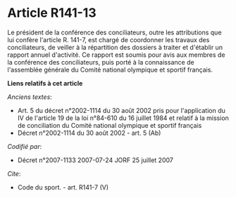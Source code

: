 # Article R141-13

Le président de la conférence des conciliateurs, outre les attributions que lui confère l'article R. 141-7, est chargé de
coordonner les travaux des conciliateurs, de veiller à la répartition des dossiers à traiter et d'établir un rapport annuel
d'activité. Ce rapport est soumis pour avis aux membres de la conférence des conciliateurs, puis porté à la connaissance de
l'assemblée générale du Comité national olympique et sportif français.

**Liens relatifs à cet article**

_Anciens textes_:

  - Art. 5 du décret n°2002-1114 du 30 août 2002 pris pour l'application du IV de l'article 19 de la loi n°84-610 du 16 juillet 1984 et relatif à la mission de conciliation du Comité national olympique et sportif français
  - Décret n°2002-1114 du 30 août 2002 - art. 5 (Ab)

_Codifié par_:

  - Décret n°2007-1133 2007-07-24 JORF 25 juillet 2007

_Cite_:

  - Code du sport. - art. R141-7 (V)
